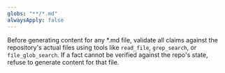```yaml
---
globs: "**/*.md"
alwaysApply: false
---
```


Before generating content for any *.md file, validate all claims against the repository's actual files using tools like `read_file`, `grep_search`, or `file_glob_search`. If a fact cannot be verified against the repo's state, refuse to generate content for that file.
